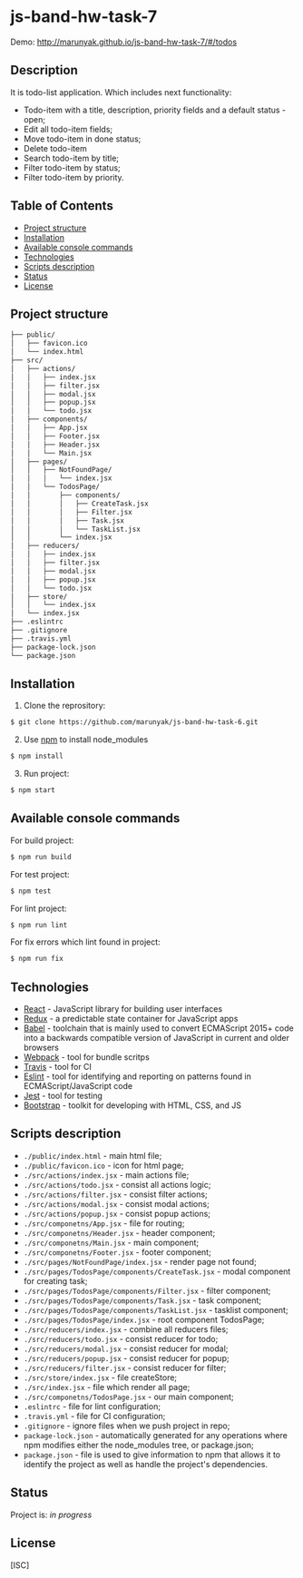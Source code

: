 # js-band-hw-task-7

Demo: http://marunyak.github.io/js-band-hw-task-7/#/todos

## Description
It is todo-list application. Which includes next functionality:
* Todo-item with a title, description, priority fields and a default status - open;
* Edit all todo-item fields;
* Move todo-item in done status;
* Delete todo-item
* Search todo-item by title;
* Filter todo-item by status;
* Filter todo-item by priority.

## Table of Contents
* [Project structure](#project-structure)
* [Installation](#installation)
* [Available console commands](#other-commands)
* [Technologies](#technologies)
* [Scripts description](#scripts-description)
* [Status](#status)
* [License](#license)

## Project structure
```sh
├── public/
│   ├── favicon.ico
│   └── index.html
├── src/
│   ├── actions/
│   │   ├── index.jsx
│   │   ├── filter.jsx
│   │   ├── modal.jsx
│   │   ├── popup.jsx
│   │   └── todo.jsx
│   ├── components/
│   │   ├── App.jsx
│   │   ├── Footer.jsx
│   │   ├── Header.jsx
│   │   └── Main.jsx
│   ├── pages/
│   │   ├── NotFoundPage/
│   │   │   └── index.jsx
│   │   └── TodosPage/
│   │       ├── components/
│   │       │   ├── CreateTask.jsx
│   │       │   ├── Filter.jsx
│   │       │   ├── Task.jsx
│   │       │   └── TaskList.jsx
│   │       └── index.jsx
│   ├── reducers/
│   │   ├── index.jsx
│   │   ├── filter.jsx
│   │   ├── modal.jsx
│   │   ├── popup.jsx
│   │   └── todo.jsx
│   ├── store/
│   │   └── index.jsx
│   └── index.jsx
├── .eslintrc
├── .gitignore
├── .travis.yml
├── package-lock.json
└── package.json
```
## Installation
1. Clone the reprository:
```sh
$ git clone https://github.com/marunyak/js-band-hw-task-6.git
```
2. Use [npm](https://npmjs.org/) to install node_modules
```sh
$ npm install
```
3. Run project:
```sh
$ npm start
```

## Available console commands
For build project:
```sh
$ npm run build
```
For test project:
```sh
$ npm test
```
For lint project:
```sh
$ npm run lint
```
For fix errors which lint found in project:
```sh
$ npm run fix
```

## Technologies
 - [React](https://reactjs.org/) - JavaScript library for building user interfaces
 - [Redux](https://redux.js.org/) - a predictable state container for JavaScript apps
 - [Babel](https://babeljs.io/) - toolchain that is mainly used to convert ECMAScript 2015+ code into a backwards compatible version of JavaScript in current and older browsers
 - [Webpack](https://webpack.js.org/) - tool for bundle scritps
 - [Travis](https://docs.travis-ci.com/user/customizing-the-build/) - tool for CI
 - [Eslint](https://eslint.org/) - tool for identifying and reporting on patterns found in ECMAScript/JavaScript code
 - [Jest](https://jest.io/) - tool for testing
 - [Bootstrap](https://bootstrap-4.ru/docs/4.3.1/getting-started/introduction/) - toolkit for developing with HTML, CSS, and JS

## Scripts description
* `./public/index.html` - main html file;
* `./public/favicon.ico` - icon for html page;
* `./src/actions/index.jsx` - main actions file;
* `./src/actions/todo.jsx` - consist all actions logic;
* `./src/actions/filter.jsx` - consist filter actions;
* `./src/actions/modal.jsx` - consist modal actions;
* `./src/actions/popup.jsx` - consist popup actions;
* `./src/componetns/App.jsx` - file for routing;
* `./src/componetns/Header.jsx` - header component;
* `./src/componetns/Main.jsx` - main component;
* `./src/componetns/Footer.jsx` - footer component;
* `./src/pages/NotFoundPage/index.jsx` - render page not found;
* `./src/pages/TodosPage/components/CreateTask.jsx` - modal component for creating task;
* `./src/pages/TodosPage/components/Filter.jsx` - filter component;
* `./src/pages/TodosPage/components/Task.jsx` - task component;
* `./src/pages/TodosPage/components/TaskList.jsx` - tasklist component;
* `./src/pages/TodosPage/index.jsx` - root component TodosPage;
* `./src/reducers/index.jsx` - combine all reducers files;
* `./src/reducers/todo.jsx` - consist reducer for todo;
* `./src/reducers/modal.jsx` - consist reducer for modal;
* `./src/reducers/popup.jsx` - consist reducer for popup;
* `./src/reducers/filter.jsx` - consist reducer for filter;
* `./src/store/index.jsx` - file createStore;
* `./src/index.jsx` - file which render all page;
* `./src/componetns/TodosPage.jsx` - our main component;
* `.eslintrc` - file for lint configuration;
* `.travis.yml` - file for CI configuration;
* `.gitignore` - ignore files when we push project in repo;
* `package-lock.json` - automatically generated for any operations where npm modifies either the node_modules tree, or package.json;
* `package.json` - file is used to give information to npm that allows it to identify the project as well as handle the project's dependencies.

## Status
Project is: _in progress_

## License
[ISC]
